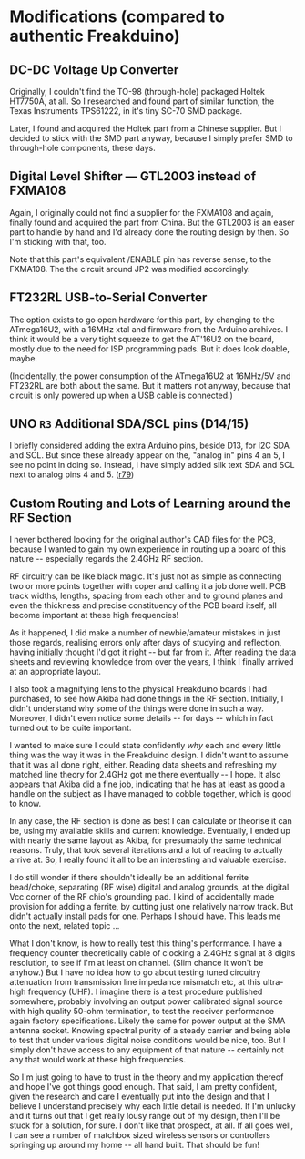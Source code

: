 # Modifications (compared to authentic Freakduino) #

## DC-DC Voltage Up Converter ##

Originally, I couldn't find the TO-98 (through-hole) packaged Holtek HT7750A, at all. So I researched and found part of similar function, the Texas Instruments TPS61222, in it's tiny SC-70 SMD package.

Later, I found and acquired the Holtek part from a Chinese supplier. But I decided to stick with the SMD part anyway, because I simply prefer SMD to through-hole components, these days.


## Digital Level Shifter — GTL2003 instead of FXMA108 ##

Again, I originally could not find a supplier for the FXMA108 and again, finally found and acquired the part from China. But the GTL2003 is an easer part to handle by hand and I'd already done the routing design by then. So I'm sticking with that, too.

Note that this part's equivalent /ENABLE pin has reverse sense, to the FXMA108. The the circuit around JP2 was modified accordingly.

## FT232RL USB-to-Serial Converter ##

The option exists to go open hardware for this part, by changing to the ATmega16U2, with a 16MHz xtal and firmware from the Arduino archives. I think it would be a very tight squeeze to get the AT'16U2 on the board, mostly due to the need for ISP programming pads. But it does look doable, maybe.

(Incidentally, the power consumption of the ATmega16U2 at 16MHz/5V and FT232RL are both about the same. But it matters not anyway, because that circuit is only powered up when a USB cable is connected.)



## UNO `R3` Additional SDA/SCL pins (D14/15) ##

I briefly considered adding the extra Arduino pins, beside D13, for I2C SDA and SCL. But since these already appear on the, "analog in" pins 4 an 5, I see no point in doing so. Instead, I have simply added silk text SDA and SCL next to analog pins 4 and 5. ([r79](https://code.google.com/p/kicad-freakduino/source/detail?r=79))

## Custom Routing and Lots of Learning around the RF Section ##

I never bothered looking for the original author's CAD files for the PCB, because I wanted to gain my own experience in routing up a board of this nature -- especially regards the 2.4GHz RF section.

RF circuitry can be like black magic. It's just not as simple as connecting two or more points together with coper and calling it a job done well. PCB track widths, lengths, spacing from each other and to ground planes and even the thickness and precise constituency of the PCB board itself, all become important at these high frequencies!

As it happened, I did make a number of newbie/amateur mistakes in just those regards, realising errors only after days of studying and reflection, having initially thought I'd got it right -- but far from it. After reading the data sheets and reviewing knowledge from over the years, I think I finally arrived at an appropriate layout.

I also took a magnifying lens to the physical Freakduino boards I had purchased, to see how Akiba had done things in the RF section. Initially, I didn't understand why some of the things were done in such a way. Moreover, I didn't even notice some details -- for days -- which in fact turned out to be quite important.

I wanted to make sure I could state confidently _why_ each and every little thing was the way it was in the Freakduino design. I didn't want to assume that it was all done right, either. Reading data sheets and refreshing my matched line theory for 2.4GHz got me there eventually -- I hope. It also appears that Akiba did a fine job, indicating that he has at least as good a handle on the subject as I have managed to cobble together, which is good to know.

In any case, the RF section is done as best I can calculate or theorise it can be, using my available skills and current knowledge. Eventually, I ended up with nearly the same layout as Akiba, for presumably the same technical reasons. Truly, that took several iterations and a lot of reading to actually arrive at. So, I really found it all to be an interesting and valuable exercise.

I do still wonder if there shouldn't ideally be an additional ferrite bead/choke, separating (RF wise) digital and analog grounds, at the digital Vcc corner of the RF chio's grounding pad. I kind of accidentally made provision for adding a ferrite, by cutting just one relatively narrow track. But didn't actually install pads for one. Perhaps I should have.  This leads me onto the next, related topic ...

What I don't know, is how to really test this thing's performance. I have a frequency counter theoretically cable of clocking a 2.4GHz signal at 8 digits resolution, to see if I'm at least on channel. (Slim chance it won't be anyhow.) But I have no idea how to go about testing tuned circuitry attenuation from transmission line impedance mismatch etc, at this ultra-high frequency (UHF). I imagine there is a test procedure published somewhere, probably involving an output power calibrated signal source with high quality 50-ohm termination, to test the receiver performance again factory specifications.  Likely the same for power output at the SMA antenna socket. Knowing spectral purity of a steady carrier and being able to test that under various digital noise conditions would be nice, too. But I simply don't have access to any equipment of that nature -- certainly not any that would work at these high frequencies.

So I'm just going to have to trust in the theory and my application thereof and hope I've got things good enough. That said, I am pretty confident, given the research and care I eventually put into the design and that I believe I understand precisely why each little detail is needed. If I'm unlucky and it turns out that I get really lousy range out of my design, then I'll be stuck for a solution, for sure. I don't like that prospect, at all.  If all goes well, I can see a number of matchbox sized wireless sensors or controllers springing up around my home -- all hand built. That should be fun!